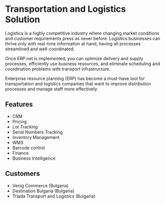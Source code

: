 # Transportation and Logistics Solution

Logistics is a highly competitive industry where changing market conditions and customer requirements press as never before. Logistics businesses can thrive only with real-time information at hand, having all processes streamlined and well-coordinated.

Once ERP.net is implemented, you can optimize delivery and supply processes, efficiently use business resources, and eliminate scheduling and coordination problems with transport infrastructure.

Enterprise resource planning (ERP) has become a must-have tool for transportation and logistics companies that want to improve distribution processes and manage staff more effectively.  


## Features

* CRM
* Pricing
* Lot Tracking
* Serial Numbers Tracking
* Inventory Management
* WMS
* Barcode control
* Finance
* Business Intelligence


## Customers

* Venig Commerce (Bulgaria)
* Destination Bulgaria (Bulgaria)
* Triada Transport and Logistics (Bulgaria)
